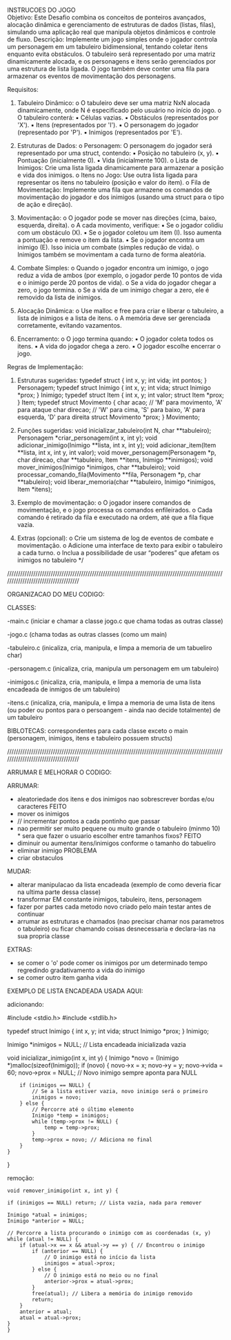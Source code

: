 INSTRUCOES DO JOGO    
Objetivo:
Este Desafio combina os conceitos de ponteiros avançados, alocação dinâmica e
gerenciamento de estruturas de dados (listas, filas), simulando uma aplicação real que manipula
objetos dinâmicos e controle de fluxo.
Descrição:
Implemente um jogo simples onde o jogador controla um personagem em um tabuleiro
bidimensional, tentando coletar itens enquanto evita obstáculos. O tabuleiro será representado por
uma matriz dinamicamente alocada, e os personagens e itens serão gerenciados por uma estrutura de
lista ligada. O jogo também deve conter uma fila para armazenar os eventos de movimentação dos
personagens.

Requisitos:
1. Tabuleiro Dinâmico:
o O tabuleiro deve ser uma matriz NxN alocada dinamicamente, onde N é especificado
pelo usuário no início do jogo.
o O tabuleiro conterá:
▪ Células vazias.
▪ Obstáculos (representados por 'X').
▪ Itens (representados por 'I').
▪ O personagem do jogador (representado por 'P').
▪ Inimigos (representados por 'E').

2. Estruturas de Dados:
o Personagem: O personagem do jogador será representado por uma struct, contendo:
▪ Posição no tabuleiro (x, y).
▪ Pontuação (inicialmente 0).
▪ Vida (inicialmente 100).
o Lista de Inimigos: Crie uma lista ligada dinamicamente para armazenar a posição e
vida dos inimigos.
o Itens no Jogo: Use outra lista ligada para representar os itens no tabuleiro (posição e
valor do item).
o Fila de Movimentação: Implemente uma fila que armazene os comandos de
movimentação do jogador e dos inimigos (usando uma struct para o tipo de ação e
direção).

3. Movimentação:
o O jogador pode se mover nas direções (cima, baixo, esquerda, direita).
o A cada movimento, verifique:
▪ Se o jogador colidiu com um obstáculo (X).
▪ Se o jogador coletou um item (I). Isso aumenta a pontuação e remove o item
da lista.
▪ Se o jogador encontra um inimigo (E). Isso inicia um combate (simples redução
de vida).
o Inimigos também se movimentam a cada turno de forma aleatória.

4. Combate Simples:
o Quando o jogador encontra um inimigo, o jogo reduz a vida de ambos (por exemplo,
o jogador perde 10 pontos de vida e o inimigo perde 20 pontos de vida).
o Se a vida do jogador chegar a zero, o jogo termina.
o Se a vida de um inimigo chegar a zero, ele é removido da lista de inimigos.

5. Alocação Dinâmica:
o Use malloc e free para criar e liberar o tabuleiro, a lista de inimigos e a lista de itens.
o A memória deve ser gerenciada corretamente, evitando vazamentos.

6. Encerramento:
o O jogo termina quando:
▪ O jogador coleta todos os itens.
▪ A vida do jogador chega a zero.
▪ O jogador escolhe encerrar o jogo.

Regras de Implementação:
1. Estruturas sugeridas:
typedef struct {
 int x, y;
 int vida;
 int pontos;
} Personagem;
typedef struct Inimigo {
 int x, y;
 int vida;
 struct Inimigo *prox;
} Inimigo;
typedef struct Item {
 int x, y;
 int valor;
 struct Item *prox;
} Item;
typedef struct Movimento {
 char acao; // 'M' para movimento, 'A' para ataque
 char direcao; // 'W' para cima, 'S' para baixo, 'A' para esquerda, 'D'
para direita
 struct Movimento *prox;
} Movimento;

2. Funções sugeridas:
void inicializar_tabuleiro(int N, char **tabuleiro);
Personagem *criar_personagem(int x, int y);
void adicionar_inimigo(Inimigo **lista, int x, int y);
void adicionar_item(Item **lista, int x, int y, int valor);
void mover_personagem(Personagem *p, char direcao, char **tabuleiro, Item
**itens, Inimigo **inimigos);
void mover_inimigos(Inimigo *inimigos, char **tabuleiro);
void processar_comando_fila(Movimento **fila, Personagem *p, char
**tabuleiro);
void liberar_memoria(char **tabuleiro, Inimigo *inimigos, Item *itens);

3. Exemplo de movimentação:
o O jogador insere comandos de movimentação, e o jogo processa os comandos
enfileirados.
o Cada comando é retirado da fila e executado na ordem, até que a fila fique vazia.

4. Extras (opcional):
o Crie um sistema de log de eventos de combate e movimentação.
o Adicione uma interface de texto para exibir o tabuleiro a cada turno.
o Inclua a possibilidade de usar “poderes” que afetam os inimigos no tabuleiro
 */


////////////////////////////////////////////////////////////////////////////////////////////////////////////////////////////////////

ORGANIZACAO DO MEU CODIGO:

CLASSES:

-main.c (iniciar e chamar a classe jogo.c que chama todas as outras classe)

-jogo.c (chama todas as outras classes (como um main)

-tabuleiro.c (inicaliza, cria, manipula, e limpa a memoria de um tabueliro char)

-personagem.c (inicaliza, cria, manipula um personagem em um tabuleiro)

-inimigos.c (inicaliza, cria, manipula, e limpa a memoria de uma lista encadeada de inmigos de um tabuleiro)

-itens.c (inicaliza, cria, manipula, e limpa a memoria de uma lista de itens (ou poder ou pontos para o persoangem - ainda nao decide totalmente) de um tabuleiro


BIBLOTECAS: correspondentes para cada classe exceto o main (personagem, inimigos, itens e tabuleiro possuem structs)

////////////////////////////////////////////////////////////////////////////////////////////////////////////////////////////////////

ARRUMAR E MELHORAR O CODIGO:

ARRUMAR:
- aleatoriedade dos itens e dos inimigos nao sobrescrever bordas e/ou caracteres   FEITO
- mover os inimigos
- // incrementar pontos a cada pontinho que passar
- nao permitir ser muito pequene ou muito grande o tabuleiro (minmo 10)  * sera que fazer o usuario escolher entre tamanhos fixos? FEITO
- diminuir ou aumentar itens/inimigos conforme o tamanho do tabueliro
- eliminar inimigo PROBLEMA
- criar obstaculos


MUDAR:
- alterar manipulacao da lista encadeada (exemplo de como deveria ficar na ultima parte dessa classe)
- transformar EM constante inimigos, tabuleiro, itens, personagem
- fazer por partes cada metodo novo criado pelo main testar antes de continuar
- arrumar as estruturas e chamados (nao precisar chamar nos parametros o tabuleiro) ou ficar chamando coisas desnecessaria e declara-las na sua propria classe



EXTRAS:
- se comer o 'o' pode comer os inimigos por um determinado tempo regredindo gradativamento a vida do inimigo
- se comer outro item ganha vida


EXEMPLO DE LISTA ENCADEADA USADA AQUI:

adicionando:

 #include <stdio.h>
 #include <stdlib.h>

typedef struct Inimigo {
    int x, y;
    int vida;
    struct Inimigo *prox;
} Inimigo;

Inimigo *inimigos = NULL; // Lista encadeada inicializada vazia

void inicializar_inimigo(int x, int y) {
    Inimigo *novo = (Inimigo *)malloc(sizeof(Inimigo));
    if (novo) {
        novo->x = x;
        novo->y = y;
        novo->vida = 60;
        novo->prox = NULL; // Novo inimigo sempre aponta para NULL

        if (inimigos == NULL) {
            // Se a lista estiver vazia, novo inimigo será o primeiro
            inimigos = novo;
        } else {
            // Percorre até o último elemento
            Inimigo *temp = inimigos;
            while (temp->prox != NULL) {
                temp = temp->prox;
            }
            temp->prox = novo; // Adiciona no final
        }
    }
}



remoção:

    void remover_inimigo(int x, int y) {

    if (inimigos == NULL) return; // Lista vazia, nada para remover

    Inimigo *atual = inimigos;
    Inimigo *anterior = NULL;

    // Percorre a lista procurando o inimigo com as coordenadas (x, y)
    while (atual != NULL) {
        if (atual->x == x && atual->y == y) { // Encontrou o inimigo
            if (anterior == NULL) {
                // O inimigo está no início da lista
                inimigos = atual->prox;
            } else {
                // O inimigo está no meio ou no final
                anterior->prox = atual->prox;
            }
            free(atual); // Libera a memória do inimigo removido
            return;
        }
        anterior = atual;
        atual = atual->prox;
    }
    }
